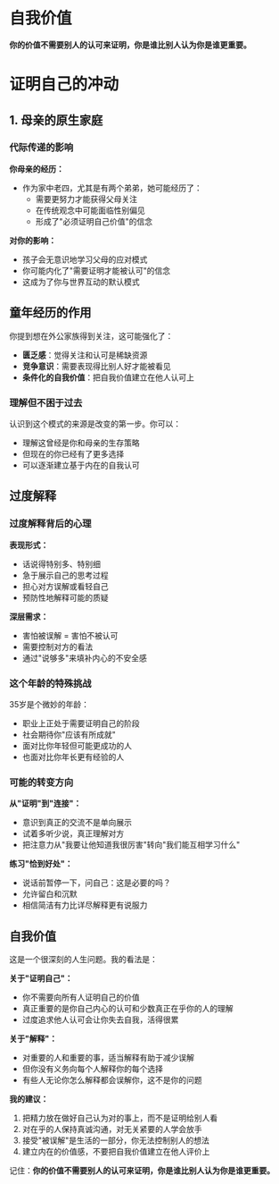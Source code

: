 # 自我价值

**你的价值不需要别人的认可来证明，你是谁比别人认为你是谁更重要。**

# 证明自己的冲动

## 1. 母亲的原生家庭 

### 代际传递的影响

**你母亲的经历：**
- 作为家中老四，尤其是有两个弟弟，她可能经历了：
  - 需要更努力才能获得父母关注
  - 在传统观念中可能面临性别偏见
  - 形成了"必须证明自己价值"的信念

**对你的影响：**
- 孩子会无意识地学习父母的应对模式
- 你可能内化了"需要证明才能被认可"的信念
- 这成为了你与世界互动的默认模式

## 童年经历的作用

你提到想在外公家族得到关注，这可能强化了：
- **匮乏感**：觉得关注和认可是稀缺资源
- **竞争意识**：需要表现得比别人好才能被看见
- **条件化的自我价值**：把自我价值建立在他人认可上

### 理解但不困于过去

认识到这个模式的来源是改变的第一步。你可以：
- 理解这曾经是你和母亲的生存策略
- 但现在的你已经有了更多选择
- 可以逐渐建立基于内在的自我认可




## 过度解释

### 过度解释背后的心理

**表现形式：**
- 话说得特别多、特别细
- 急于展示自己的思考过程
- 担心对方误解或看轻自己
- 预防性地解释可能的质疑

**深层需求：**
- 害怕被误解 = 害怕不被认可
- 需要控制对方的看法
- 通过"说够多"来填补内心的不安全感

### 这个年龄的特殊挑战

35岁是个微妙的年龄：
- 职业上正处于需要证明自己的阶段
- 社会期待你"应该有所成就"
- 面对比你年轻但可能更成功的人
- 也面对比你年长更有经验的人

### 可能的转变方向

**从"证明"到"连接"：**
- 意识到真正的交流不是单向展示
- 试着多听少说，真正理解对方
- 把注意力从"我要让他知道我很厉害"转向"我们能互相学习什么"

**练习"恰到好处"：**
- 说话前暂停一下，问自己：这是必要的吗？
- 允许留白和沉默
- 相信简洁有力比详尽解释更有说服力


## 自我价值
这是一个很深刻的人生问题。我的看法是：

**关于"证明自己"：**
- 你不需要向所有人证明自己的价值
- 真正重要的是你自己内心的认可和少数真正在乎你的人的理解
- 过度追求他人认可会让你失去自我，活得很累

**关于"解释"：**
- 对重要的人和重要的事，适当解释有助于减少误解
- 但你没有义务向每个人解释你的每个选择
- 有些人无论你怎么解释都会误解你，这不是你的问题

**我的建议：**
1. 把精力放在做好自己认为对的事上，而不是证明给别人看
2. 对在乎的人保持真诚沟通，对无关紧要的人学会放手
3. 接受"被误解"是生活的一部分，你无法控制别人的想法
4. 建立内在的价值感，不要把自我价值建立在他人评价上

记住：**你的价值不需要别人的认可来证明，你是谁比别人认为你是谁更重要。**
